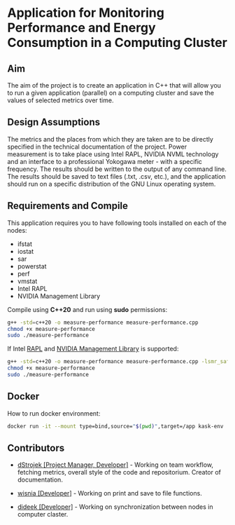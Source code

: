 # Application for Monitoring Performance and Energy Consumption in a Computing Cluster

## Aim

The aim of the project is to create an application in C++ that will allow you to run a given application (parallel) on a computing cluster and save the values of selected metrics over time.

## Design Assumptions

The metrics and the places from which they are taken are to be directly specified in the technical documentation of the project. Power measurement is to take place using Intel RAPL, NVIDIA NVML technology and an interface to a professional Yokogawa meter - with a specific frequency. The results should be written to the output of any command line. The results should be saved to text files (.txt, .csv, etc.), and the application should run on a specific distribution of the GNU Linux operating system.

## Requirements and Compile

This application requires you to have following tools installed on each of the nodes:

- ifstat
- iostat
- sar
- powerstat
- perf
- vmstat
- Intel RAPL
- NVIDIA Management Library

Compile using **C++20** and run using **sudo** permissions:

```bash
g++ -std=c++20 -o measure-performance measure-performance.cpp
chmod +x measure-performance
sudo ./measure-performance
```

If Intel <a href="https://github.com/LLNL/msr-safe" target="_blank">RAPL</a> and <a href="https://developer.nvidia.com/nvidia-management-library-nvml" target="_blank">NVIDIA Management Library</a> is supported:

```bash
g++ -std=c++20 -o measure-performance measure-performance.cpp -lsmr_safe -lnvidia-ml
chmod +x measure-performance
sudo ./measure-performance
```

## Docker

How to run docker environment:

```bash
docker run -it --mount type=bind,source="$(pwd)",target=/app kask-env
```

## Contributors

- [dStrojek [Project Manager, Developer]](https://github.com/damianStrojek) - Working on team workflow, fetching metrics, overall style of the code and repositorium. Creator of documentation.

- [wisnia [Developer]](https://github.com/wisnia01) - Working on print and save to file functions.

- [dideek [Developer]](https://github.com/dideek) - Working on synchronization between nodes in computer claster.
